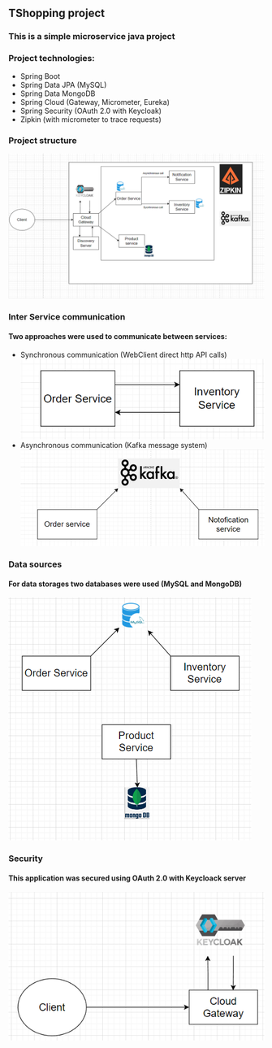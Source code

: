 ## TShopping project

### This is a simple microservice java project
### Project technologies:
- Spring Boot
- Spring Data JPA (MySQL)
- Spring Data MongoDB
- Spring Cloud (Gateway, Micrometer, Eureka)
- Spring Security (OAuth 2.0 with Keycloak)
- Zipkin (with micrometer to trace requests)

### Project structure
![](img/structure.png)


### Inter Service communication
#### Two approaches were used to communicate between services:
- Synchronous communication (WebClient direct http API calls)
![](img/synchronous.png)
- Asynchronous communication (Kafka message system)
![](img/asynchronous.png)


### Data sources
#### For data storages two databases were used (MySQL and MongoDB)
![](img/databases.png)


### Security
#### This application was secured using OAuth 2.0 with Keycloack server
![](img/security.png)